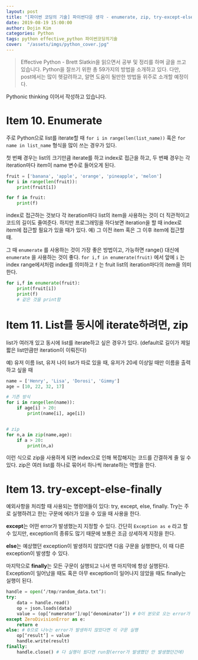 ```yaml
---
layout: post
title: "[파이썬 코딩의 기술] 파이썬다운 생각 - enumerate, zip, try-except-else-finally"
date: 2019-08-19 15:00:00
author: Dojin Kim
categories: Python
tags: python effective_python 파이썬코딩의기술
cover:  "/assets/imgs/python_cover.jpg"
---
```


> Effective Python - Brett Slatkin을 읽으면서 공부 및 정리를 하며 글을 쓰고 있습니다. Python을 잘쓰기 위한 총 59가지의 방법을 소개하고 있다. 다만, post에서는 많이 헷갈려하고, 알면 도움이 될만한 방법들 위주로 소개할 예정이다.

Pythonic thinking 이어서 작성하고 있습니다.

# Item 10. Enumerate

주로 Python으로 list를 iterate할 때 `for i in range(len(list_name))` 혹은 `for name in list_name` 형식을 많이 쓰는 경우가 있다. 

첫 번째 경우는 list의 크기만큼 iterate를 하고 index로 접근을 하고, 두 번째 경우는 각 iteration마다 item이 name 변수로 들어오게 된다. 

```python
fruit = ['banana', 'apple', 'orange', 'pineapple', 'melon']
for i in range(len(fruit)):
	print(fruit[i])

for f in fruit:
	print(f)
```

index로 접근하는 것보다 각 iteration마다 list의 item을 사용하는 것이 더 직관적이고 코드의 길이도 줄여준다. 하지만 프로그래밍을 하다보면 iteration을 할 때 index로 item에 접근할 필요가 있을 때가 있다. 예) 그 이전 item 혹은 그 이후 item에 접근할 때.

그 때 `enumerate` 를 사용하는 것이 가장 좋은 방법이고, 가능하면 range() 대신에 `enumerate` 을 사용하는 것이 좋다. `for i,f in enumerate(fruit)` 에서 앞에 `i` 는 index range에서처럼 index를 의미하고 `f` 는 fruit list의 iteration마다의 item을 의미한다.

```python
for i,f in enumerate(fruit):
	print(fruit[i])
	print(f)
	# 같은 것을 print함
```

# Item 11. List를 동시에 iterate하려면, zip

list가 여러개 있고 동시에 list를 iterate하고 싶은 경우가 있다. (default로 길이가 제일 짧은 list만큼만 iteration이 이뤄진다)

예) 유저 이름 list, 유저 나이 list가 따로 있을 때, 유저가 20세 이상일 때만 이름을 출력하고 싶을 때 

```python
name = ['Henry', 'Lisa', 'Dorosi', 'Gimmy']
age = [10, 22, 32, 17]

# 기존 방식
for i in range(len(name)):
	if age[i] > 20:
		print(name[i], age[i])


# zip
for n,a in zip(name,age):
	if a > 20:
		print(n,a)
```

이런 식으로 zip을 사용하게 되면 index으로 인해 복잡해지는 코드를 간결하게 줄 일 수 있다. zip은 여러 list를 하나로 묶어서 하나씩 iterate하는 역할을 한다.

# Item 13. try-except-else-finally

예외사항을 처리할 때 사용되는 명령어들이 있다: try, except, else, finally. Try는 주로 실행하려고 한는 구문에 에러가 있을 수 있을 때 사용을 한다. 

**except**는 어떤 error가 발생했는지 지정할 수 있다. 간단히 `Exception as e` 라고 할 수 있지만, exception의 종류도 많기 때문에 보통은 조금 상세하게 지정을 한다. 

**else**는 예상했던 exception이 발생하지 않았다면 다음 구문을 실행한다, 이 때 다른 exception이 발생할 수 있다. 

마지막으로 **finally**는 모든 구문이 실행되고 나서 맨 마지막에 항상 실행된다. Exception이 일어났을 때도 혹은 아무 exception이 일어나지 않았을 때도 finally는 실행이 된다.

```python
handle = open(‘/tmp/random_data.txt’):
try:
	data = handle.read()
	op = json.loads(data)
	value = (op[‘numerator’]/op[‘denominator’]) # 0이 분모로 오는 error가 발생할 수 있음 
except ZeroDivisionError as e:
	return e
else: # 0으로 나누는 error가 발생하지 않았다면 이 구문 실행
	op[‘result’] = value
	handle.write(result)  
finally:
	handle.close() # 다 실행이 됬다면 run함(error가 발생했던 안 발생했던간에)
```